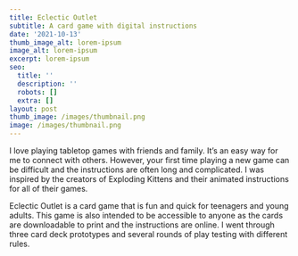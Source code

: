 ```yaml
---
title: Eclectic Outlet
subtitle: A card game with digital instructions
date: '2021-10-13'
thumb_image_alt: lorem-ipsum
image_alt: lorem-ipsum
excerpt: lorem-ipsum
seo:
  title: ''
  description: ''
  robots: []
  extra: []
layout: post
thumb_image: /images/thumbnail.png
image: /images/thumbnail.png
---
```

I love playing tabletop games with friends and family. It’s an easy way for me to connect with others. However, your first time playing a new game can be difficult and the instructions are often long and complicated. I was inspired by the creators of Exploding Kittens and their animated instructions for all of their games.

Eclectic Outlet is a card game that is fun and quick for teenagers and young adults. This game is also intended to be accessible to anyone as the 
cards are downloadable to print and the instructions are online. I went through three card deck prototypes and several rounds of play testing with different rules. 
